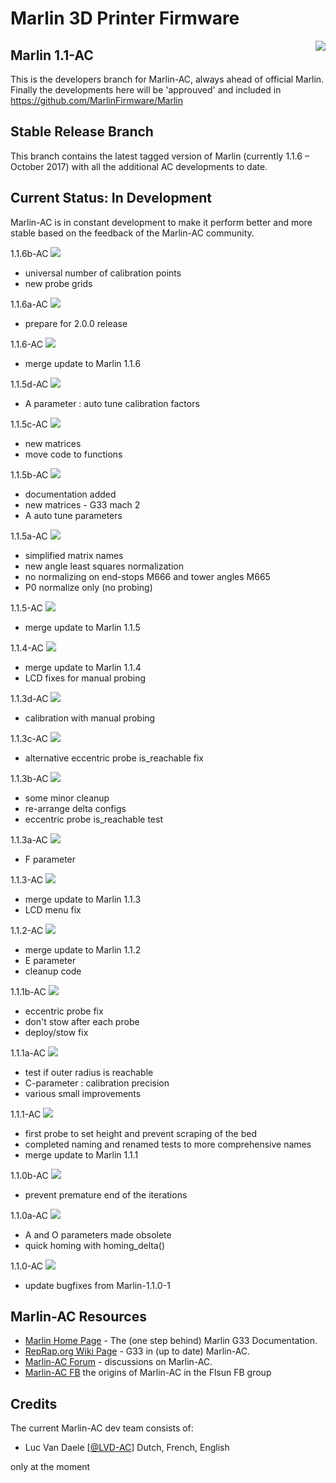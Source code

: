﻿# Marlin 3D Printer Firmware
<img align="right" src="pic/marlin-250.png" />

## Marlin 1.1-AC

This is the developers branch for Marlin-AC, always ahead of official Marlin. Finally the developments here will be 'approuved' and included in https://github.com/MarlinFirmware/Marlin


## Stable Release Branch

This branch contains the latest tagged version of Marlin (currently 1.1.6 – October 2017) with all the additional AC developments to date.


## Current Status: In Development

Marlin-AC is in constant development to make it perform better and more stable based on the feedback of the Marlin-AC community.

1.1.6b-AC   <img src="pic/waiting.png">
- universal number of calibration points
- new probe grids

1.1.6a-AC   <img src="pic/bugfix.png">
- prepare for 2.0.0 release

1.1.6-AC   <img src="pic/merged.png">
- merge update to Marlin 1.1.6

1.1.5d-AC   <img src="pic/bugfix.png">
- A parameter : auto tune calibration factors

1.1.5c-AC   <img src="pic/merged.png">
- new matrices
- move code to functions

1.1.5b-AC   <img src="pic/closed.png">
- documentation added
- new matrices - G33 mach 2
- A auto tune parameters

1.1.5a-AC   <img src="pic/merged.png">
- simplified matrix names
- new angle least squares normalization
- no normalizing on end-stops M666 and tower angles M665
- P0 normalize only (no probing)

1.1.5-AC   <img src="pic/merged.png">
- merge update to Marlin 1.1.5

1.1.4-AC   <img src="pic/merged.png">
- merge update to Marlin 1.1.4
- LCD fixes for manual probing

1.1.3d-AC  <img src="pic/merged.png">
- calibration with manual probing

1.1.3c-AC  <img src="pic/merged.png">
- alternative eccentric probe is_reachable fix

1.1.3b-AC  <img src="pic/merged.png">
- some minor cleanup
- re-arrange delta configs
- eccentric probe is_reachable test

1.1.3a-AC  <img src="pic/merged.png">
- F parameter

1.1.3-AC  <img src="pic/merged.png">
- merge update to Marlin 1.1.3
- LCD menu fix

1.1.2-AC  <img src="pic/merged.png">
- merge update to Marlin 1.1.2
- E parameter
- cleanup code

1.1.1b-AC  <img src="pic/merged.png">
- eccentric probe fix
- don't stow after each probe
- deploy/stow fix

1.1.1a-AC  <img src="pic/merged.png">
- test if outer radius is reachable
- C-parameter : calibration precision
- various small improvements

1.1.1-AC    <img src="pic/merged.png">
- first probe to set height and prevent scraping of the bed
- completed naming and renamed tests to more comprehensive names
- merge update to Marlin 1.1.1

1.1.0b-AC   <img src="pic/merged.png">
- prevent premature end of the iterations

1.1.0a-AC   <img src="pic/merged.png">
- A and O parameters made obsolete
- quick homing with homing_delta()

1.1.0-AC    <img src="pic/merged.png">
- update bugfixes from Marlin-1.1.0-1


## Marlin-AC Resources

- [Marlin Home Page](http://marlinfw.org/docs/gcode/G033.html) - The (one step behind) Marlin G33 Documentation.
- [RepRap.org Wiki Page](http://reprap.org/wiki/G-code#G33:_Delta_Auto_Calibration_.28Marlin_1.1.x.29) - G33 in (up to date) Marlin-AC.
- [Marlin-AC Forum](http://forums.reprap.org/read.php?178,762487) - discussions on Marlin-AC.
- [Marlin-AC FB](https://www.facebook.com/groups/FLSUN3DP/) the origins of Marlin-AC in the Flsun FB group


## Credits

The current Marlin-AC dev team consists of:
 - Luc Van Daele [[@LVD-AC](https://github.com/LVD-AC)] Dutch, French, English

only at the moment
